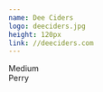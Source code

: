 ```yaml
---
name: Dee Ciders
logo: deeciders.jpg
height: 120px
link: //deeciders.com
---
```

<ul style="list-style-type:none; margin:0; padding:0;">
  <li>Medium</li>
  <li>Perry</li>
</ul>


